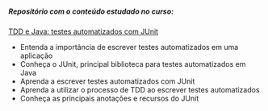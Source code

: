 ##### Repositório com o conteúdo estudado no curso:



[TDD e Java: testes automatizados com JUnit](https://www.alura.com.br/curso-online-tdd-java-testes-automatizados-junit)

- Entenda a importância de escrever testes automatizados em uma aplicação
- Conheça o JUnit, principal biblioteca para testes automatizados em Java
- Aprenda a escrever testes automatizados com JUnit
- Aprenda a utilizar o processo de TDD ao escrever testes automatizados
- Conheça as principais anotações e recursos do JUnit